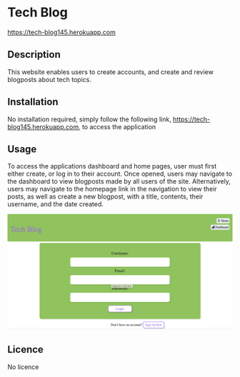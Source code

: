 # Tech Blog 
https://tech-blog145.herokuapp.com

## Description 
This website enables users to create accounts, and create and review blogposts about tech topics.

## Installation 
No installation required, simply follow the following link, https://tech-blog145.herokuapp.com, to access the application

## Usage 
To access the applications dashboard and home pages, user must first either create, or log in to their account. Once opened, users may navigate to the dashboard to view blogposts made by all users of the site. Alternatively, users may navigate to the homepage link in the navigation to view their posts, as well as create a new blogpost, with a title, contents, their username, and the date created. 

![login creenshot](https://github.com/eilismcmillan/tech-blog/blob/main/public/images/tech-blog.png)

## Licence
No licence
